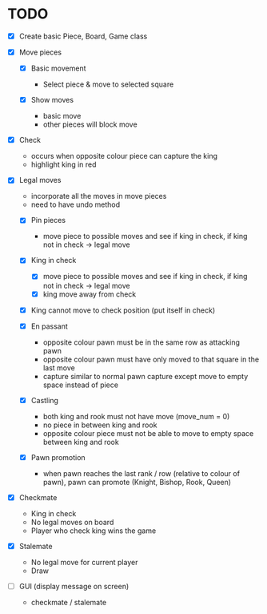 # TODO

* [x] Create basic Piece, Board, Game class

* [x] Move pieces
    - [x] Basic movement
        - Select piece & move to selected square

    - [x] Show moves
        - basic move
        - other pieces will block move


* [x] Check
    - occurs when opposite colour piece can capture the king
    - highlight king in red


* [x] Legal moves
    - incorporate all the moves in move pieces
    - need to have undo method

    - [x] Pin pieces
        - move piece to possible moves and see if king in check, if king not in check -> legal move

    - [x] King in check
        - [x] move piece to possible moves and see if king in check, if king not in check -> legal move
        - [x] king move away from check

    - [x] King cannot move to check position (put itself in check)

    - [x] En passant
        - opposite colour pawn must be in the same row as attacking pawn
        - opposite colour pawn must have only moved to that square in the last move
        - capture similar to normal pawn capture except move to empty space instead of piece

    - [x] Castling
        - both king and rook must not have move (move_num = 0)
        - no piece in between king and rook
        - opposite colour piece must not be able to move to empty space between king and rook

    - [x] Pawn promotion
        - when pawn reaches the last rank / row (relative to colour of pawn), pawn can promote (Knight, Bishop, Rook, Queen)


* [x] Checkmate
    - King in check
    - No legal moves on board
    - Player who check king wins the game


* [x] Stalemate
    - No legal move for current player
    - Draw


* [ ] GUI (display message on screen)
    - checkmate / stalemate
